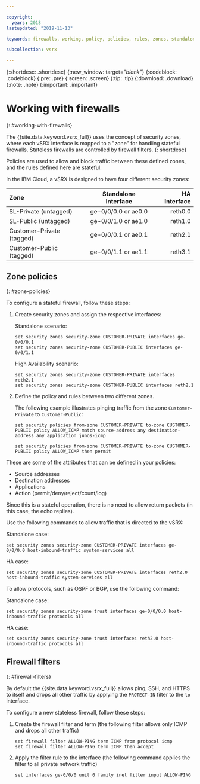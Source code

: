 ```yaml
---

copyright:
  years: 2018
lastupdated: "2019-11-13"

keywords: firewalls, working, policy, policies, rules, zones, standalone, ha

subcollection: vsrx

---
```


{:shortdesc: .shortdesc}
{:new_window: target="_blank_"}
{:codeblock: .codeblock}
{:pre: .pre}
{:screen: .screen}
{:tip: .tip}
{:download: .download}
{:note: .note}
{:important: .important}

# Working with firewalls
{: #working-with-firewalls}

The {{site.data.keyword.vsrx_full}} uses the concept of security zones, where each vSRX interface is mapped to a "zone" for handling stateful firewalls. Stateless firewalls are controlled by firewall filters.
{: shortdesc}

Policies are used to allow and block traffic between these defined zones, and the rules defined here are stateful.

In the IBM Cloud, a vSRX is designed to have four different security zones:

| Zone                     | Standalone Interface | HA Interface |
| :---                     |        :----:        |         ---: |
| SL-Private (untagged)    | ge-0/0/0.0 or ae0.0  | reth0.0      |
| SL-Public (untagged)     | ge-0/0/1.0 or ae1.0  | reth1.0      |
| Customer-Private (tagged)| ge-0/0/0.1 or ae0.1  | reth2.1      |
| Customer-Public (tagged) | ge-0/0/1.1 or ae1.1  | reth3.1      |

## Zone policies
{: #zone-policies}

To configure a stateful firewall, follow these steps:

1. Create security zones and assign the respective interfaces:

	Standalone scenario:
	```
	set security zones security-zone CUSTOMER-PRIVATE interfaces ge-0/0/0.1
	set security zones security-zone CUSTOMER-PUBLIC interfaces ge-0/0/1.1
	```
	High Availability scenario:
	```
	set security zones security-zone CUSTOMER-PRIVATE interfaces reth2.1
	set security zones security-zone CUSTOMER-PUBLIC interfaces reth2.1
	```
2. Define the policy and rules between two different zones.

	The following example illustrates pinging traffic from the zone `Customer-Private` to `Customer-Public`:

	```
	set security policies from-zone CUSTOMER-PRIVATE to-zone CUSTOMER-PUBLIC policy ALLOW_ICMP match source-address any destination-address any application junos-icmp

	set security policies from-zone CUSTOMER-PRIVATE to-zone CUSTOMER-PUBLIC policy ALLOW_ICMP then permit
	```

These are some of the attributes that can be defined in your policies:

* Source addresses
* Destination addresses
* Applications
* Action (permit/deny/reject/count/log)

Since this is a stateful operation, there is no need to allow return packets (in this case, the echo replies).

Use the following commands to allow traffic that is directed to the vSRX:

Standalone case:
```
set security zones security-zone CUSTOMER-PRIVATE interfaces ge-0/0/0.0 host-inbound-traffic system-services all
```
HA case:
```
set security zones security-zone CUSTOMER-PRIVATE interfaces reth2.0 host-inbound-traffic system-services all
```

To allow protocols, such as OSPF or BGP, use the following command:

Standalone case:
```
set security zones security-zone trust interfaces ge-0/0/0.0 host-inbound-traffic protocols all
```
HA case:
```
set security zones security-zone trust interfaces reth2.0 host-inbound-traffic protocols all
```

## Firewall filters
{: #firewall-filters}

By default the {{site.data.keyword.vsrx_full}} allows ping, SSH, and HTTPS to itself and drops all other traffic by applying the `PROTECT-IN` filter to the `lo` interface.

To configure a new stateless firewall, follow these steps:

1. Create the firewall filter and term (the following filter allows only ICMP and drops all other traffic)
	```
	set firewall filter ALLOW-PING term ICMP from protocol icmp
	set firewall filter ALLOW-PING term ICMP then accept
	```

2. Apply the filter rule to the interface (the following command applies the filter to all private network traffic)
	```
	set interfaces ge-0/0/0 unit 0 family inet filter input ALLOW-PING
	```
